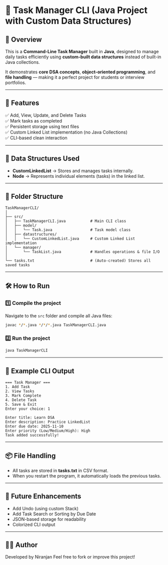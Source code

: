 # 🧩 Task Manager CLI (Java Project with Custom Data Structures)

## 📘 Overview
This is a **Command-Line Task Manager** built in **Java**, designed to manage daily tasks efficiently using **custom-built data structures** instead of built-in Java collections.

It demonstrates **core DSA concepts**, **object-oriented programming**, and **file handling** — making it a perfect project for students or interview portfolios.

---

## 🚀 Features
✅ Add, View, Update, and Delete Tasks  
✅ Mark tasks as completed  
✅ Persistent storage using text files  
✅ Custom Linked List implementation (no Java Collections)  
✅ CLI-based clean interaction  

---

## 🧠 Data Structures Used
- **CustomLinkedList** → Stores and manages tasks internally.  
- **Node** → Represents individual elements (tasks) in the linked list.

---

## 🧱 Folder Structure
```
TaskManagerCLI/
│
├── src/
│   ├── TaskManagerCLI.java           # Main CLI class
│   ├── model/
│   │   └── Task.java                 # Task model class
│   ├── datastructures/
│   │   └── CustomLinkedList.java     # Custom Linked List implementation
│   └── manager/
│       └── TaskList.java             # Handles operations & file I/O
│
└── tasks.txt                         # (Auto-created) Stores all saved tasks
```

---

## 🛠️ How to Run
### 1️⃣ Compile the project
Navigate to the `src` folder and compile all Java files:
```bash
javac */*.java */*/*.java TaskManagerCLI.java
```

### 2️⃣ Run the project
```bash
java TaskManagerCLI
```

---

## 🧾 Example CLI Output
```
=== Task Manager ===
1. Add Task
2. View Tasks
3. Mark Complete
4. Delete Task
5. Save & Exit
Enter your choice: 1

Enter title: Learn DSA
Enter description: Practice LinkedList
Enter due date: 2025-11-10
Enter priority (Low/Medium/High): High
Task added successfully!
```

---

## 📦 File Handling
- All tasks are stored in **tasks.txt** in CSV format.
- When you restart the program, it automatically loads the previous tasks.

---

## 🧩 Future Enhancements
- Add Undo (using custom Stack)
- Add Task Search or Sorting by Due Date
- JSON-based storage for readability
- Colorized CLI output

---

## 👨‍💻 Author
Developed by Niranjan 
Feel free to fork or improve this project!
